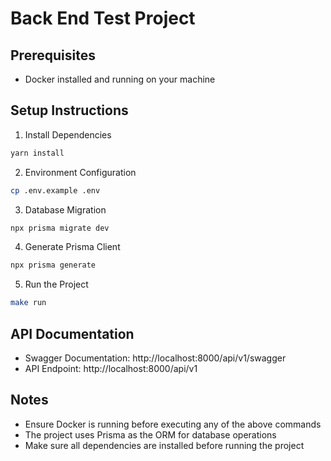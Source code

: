 # Back End Test Project

## Prerequisites
- Docker installed and running on your machine

## Setup Instructions

1. Install Dependencies
  ```bash
  yarn install
  ```

2. Environment Configuration
  ```bash
  cp .env.example .env
  ```

3. Database Migration
  ```bash
  npx prisma migrate dev
  ```

4. Generate Prisma Client
  ```bash
  npx prisma generate
  ```

5. Run the Project
  ```bash
  make run
  ```

## API Documentation
- Swagger Documentation: http://localhost:8000/api/v1/swagger
- API Endpoint: http://localhost:8000/api/v1

## Notes
- Ensure Docker is running before executing any of the above commands
- The project uses Prisma as the ORM for database operations
- Make sure all dependencies are installed before running the project